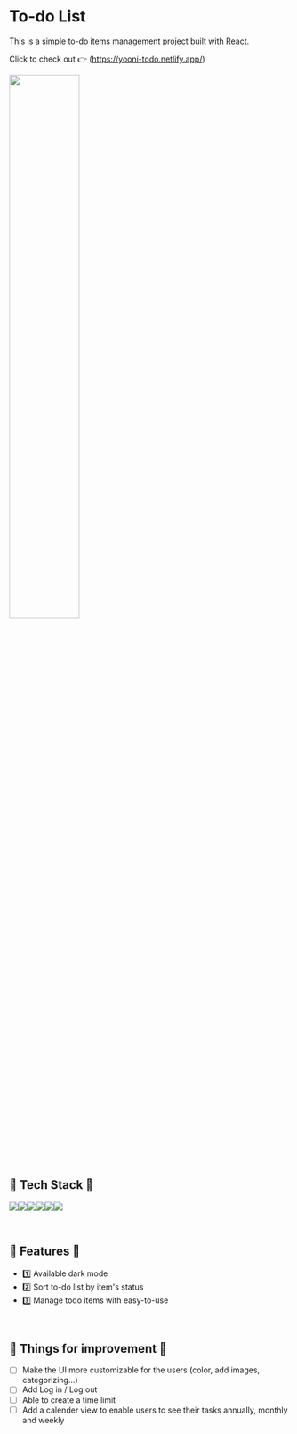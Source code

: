 # To-do List
This is a simple to-do items management project built with React.

Click to check out 👉 (https://yooni-todo.netlify.app/)

<img src="https://user-images.githubusercontent.com/118039042/225242593-9ff938af-8122-4aa1-aa6c-094328c00422.png" width="50%"/>

<br/>

## 🫧 Tech Stack 🫧

<img src="https://img.shields.io/badge/javascript-F7DF1E?style=for-the-badge&logo=javascript&logoColor=white"><img src="https://img.shields.io/badge/react-61DAFB?style=for-the-badge&logo=react&logoColor=white"><img src="https://img.shields.io/badge/css-1572B6?style=for-the-badge&logo=css3&logoColor=white"><img src="https://img.shields.io/badge/HTML5-E34F26?style=for-the-badge&logo=HTML5&logoColor=white"><img src="https://img.shields.io/badge/Context API-61DAFB?style=for-the-badge&logo=contextapi&logoColor=white"/><img src="https://img.shields.io/badge/TanStack Query-E6903F?style=for-the-badge&amp;logo=tanstack&amp;logoColor=white" />

<br/>

## 🫧 Features 🫧

- 1️⃣ Available dark mode
- 2️⃣ Sort to-do list by item's status
- 3️⃣ Manage todo items with easy-to-use

<br/>

## 🫧 Things for improvement 🫧 
- [ ] Make the UI more customizable for the users (color, add images, categorizing...)
- [ ] Add Log in / Log out
- [ ] Able to create a time limit
- [ ] Add a calender view to enable users to see their tasks annually, monthly and weekly
